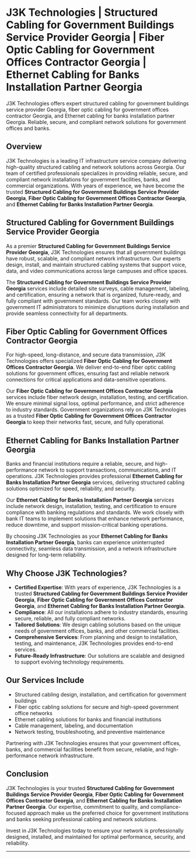 
# J3K Technologies | Structured Cabling for Government Buildings Service Provider Georgia | Fiber Optic Cabling for Government Offices Contractor Georgia | Ethernet Cabling for Banks Installation Partner Georgia


J3K Technologies offers expert structured cabling for government buildings service provider Georgia, fiber optic cabling for government offices contractor Georgia, and Ethernet cabling for banks installation partner Georgia. Reliable, secure, and compliant network solutions for government offices and banks.
## Overview

J3K Technologies is a leading IT infrastructure service company delivering high-quality structured cabling and network solutions across Georgia. Our team of certified professionals specializes in providing reliable, secure, and compliant network installations for government facilities, banks, and commercial organizations. With years of experience, we have become the trusted **Structured Cabling for Government Buildings Service Provider Georgia**, **Fiber Optic Cabling for Government Offices Contractor Georgia**, and **Ethernet Cabling for Banks Installation Partner Georgia**.

## Structured Cabling for Government Buildings Service Provider Georgia

As a premier **Structured Cabling for Government Buildings Service Provider Georgia**, J3K Technologies ensures that all government buildings have robust, scalable, and compliant network infrastructure. Our experts design, install, and maintain structured cabling systems that support voice, data, and video communications across large campuses and office spaces.  

The **Structured Cabling for Government Buildings Service Provider Georgia** services include detailed site surveys, cable management, labeling, and certification, ensuring a network that is organized, future-ready, and fully compliant with government standards. Our team works closely with government IT administrators to minimize disruptions during installation and provide seamless connectivity for all departments.

## Fiber Optic Cabling for Government Offices Contractor Georgia

For high-speed, long-distance, and secure data transmission, J3K Technologies offers specialized **Fiber Optic Cabling for Government Offices Contractor Georgia**. We deliver end-to-end fiber optic cabling solutions for government offices, ensuring fast and reliable network connections for critical applications and data-sensitive operations.  

Our **Fiber Optic Cabling for Government Offices Contractor Georgia** services include fiber network design, installation, testing, and certification. We ensure minimal signal loss, optimal performance, and strict adherence to industry standards. Government organizations rely on J3K Technologies as a trusted **Fiber Optic Cabling for Government Offices Contractor Georgia** to keep their networks fast, secure, and fully operational.

## Ethernet Cabling for Banks Installation Partner Georgia

Banks and financial institutions require a reliable, secure, and high-performance network to support transactions, communications, and IT operations. J3K Technologies provides professional **Ethernet Cabling for Banks Installation Partner Georgia** services, delivering structured cabling solutions optimized for speed, reliability, and security.  

Our **Ethernet Cabling for Banks Installation Partner Georgia** services include network design, installation, testing, and certification to ensure compliance with banking regulations and standards. We work closely with bank IT teams to implement solutions that enhance network performance, reduce downtime, and support mission-critical banking operations.  

By choosing J3K Technologies as your **Ethernet Cabling for Banks Installation Partner Georgia**, banks can experience uninterrupted connectivity, seamless data transmission, and a network infrastructure designed for long-term reliability.

## Why Choose J3K Technologies?

- **Certified Expertise**: With years of experience, J3K Technologies is a trusted **Structured Cabling for Government Buildings Service Provider Georgia**, **Fiber Optic Cabling for Government Offices Contractor Georgia**, and **Ethernet Cabling for Banks Installation Partner Georgia**.  
- **Compliance**: All our installations adhere to industry standards, ensuring secure, reliable, and fully compliant networks.  
- **Tailored Solutions**: We design cabling solutions based on the unique needs of government offices, banks, and other commercial facilities.  
- **Comprehensive Services**: From planning and design to installation, testing, and maintenance, J3K Technologies provides end-to-end services.  
- **Future-Ready Infrastructure**: Our solutions are scalable and designed to support evolving technology requirements.

## Our Services Include

- Structured cabling design, installation, and certification for government buildings  
- Fiber optic cabling solutions for secure and high-speed government office networks  
- Ethernet cabling solutions for banks and financial institutions  
- Cable management, labeling, and documentation  
- Network testing, troubleshooting, and preventive maintenance  

Partnering with J3K Technologies ensures that your government offices, banks, and commercial facilities benefit from secure, reliable, and high-performance network infrastructure.

## Conclusion

J3K Technologies is your trusted **Structured Cabling for Government Buildings Service Provider Georgia**, **Fiber Optic Cabling for Government Offices Contractor Georgia**, and **Ethernet Cabling for Banks Installation Partner Georgia**. Our expertise, commitment to quality, and compliance-focused approach make us the preferred choice for government institutions and banks seeking professional cabling and network solutions.  

Invest in J3K Technologies today to ensure your network is professionally designed, installed, and maintained for optimal performance, security, and reliability.

---


